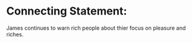 # Connecting Statement:

James continues to warn rich people about thier focus on pleasure and riches.